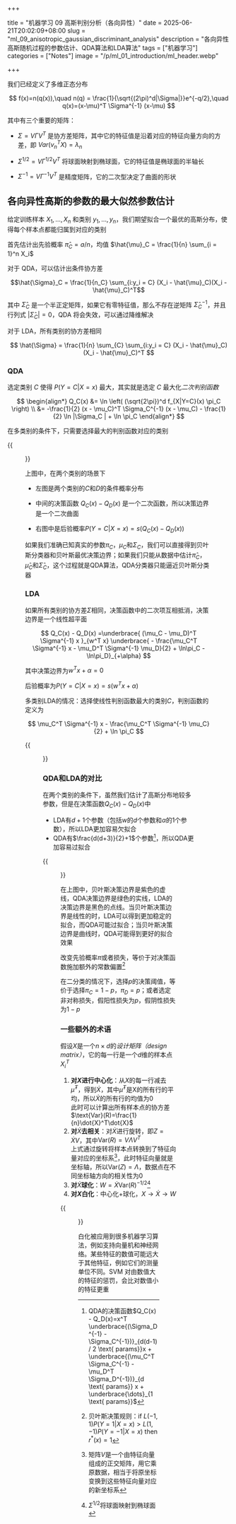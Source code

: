 +++

title = "机器学习 09 高斯判别分析（各向异性）"
date = 2025-06-21T20:02:09+08:00
slug = "ml_09_anisotropic_gaussian_discriminant_analysis"
description = "各向异性高斯随机过程的参数估计、QDA算法和LDA算法"
tags = ["机器学习"]
categories = ["Notes"]
image = "/p/ml_01_introduction/ml_header.webp"

+++

我们已经定义了多维正态分布

$$
f(x)=n(q(x)),\quad n(q) = \frac{1}{\sqrt{(2\pi)^d|\Sigma|}}e^{-q/2},\quad q(x)=(x-\mu)^T \Sigma^{-1} (x-\mu)
$$

其中有三个重要的矩阵：

- $\Sigma = V\Gamma V^T$ 是协方差矩阵，其中它的特征值是沿着对应的特征向量方向的方差，即 $Var(v_n^TX)=\lambda_n$

- $\Sigma^{1/2}=V\Gamma^{1/2}V^T$ 将球面映射到椭球面，它的特征值是椭球面的半轴长

- $\Sigma^{-1}=V\Gamma^{-1}V^T$ 是精度矩阵，它的二次型决定了曲面的形状

## 各向异性高斯的参数的最大似然参数估计

给定训练样本 $X_1, \dots, X_n$ 和类别 $y_1, \dots, y_n$，我们期望拟合一个最优的高斯分布，使得每个样本点都能归属到对应的类别

首先估计出先验概率 $\hat{\pi}_C = a / n$，均值 $\hat{\mu}_C = \frac{1}{n} \sum_{i = 1}^n X_i$

对于 QDA，可以估计出条件协方差

$$\hat{\Sigma}_C = \frac{1}{n_C} \sum_{i:y_i = C} (X_i - \hat{\mu}_C)(X_i - \hat{\mu}_C)^T$$

其中 $\hat{\Sigma}_C$ 是一个半正定矩阵，如果它有零特征值，那么不存在逆矩阵 $\hat{\Sigma}_C^{-1}$，并且行列式 $| \hat{\Sigma}_C|=0$，QDA 将会失效，可以通过降维解决

对于 LDA，所有类别的协方差相同

$$
\hat{\Sigma} = \frac{1}{n} \sum_{C} \sum_{i:y_i = C} (X_i - \hat{\mu}_C)(X_i - \hat{\mu}_C)^T
$$

### QDA

选定类别 $C$ 使得 $P(Y=C|X=x)$ 最大，其实就是选定 $C$ 最大化*二次判别函数*

$$
\begin{align*}
Q_C(x) &= \ln \left( (\sqrt{2\pi})^d f_{X|Y=C}(x) \pi_C \right) \\
&= -\frac{1}{2} (x - \mu_C)^T \Sigma_C^{-1} (x - \mu_C) - \frac{1}{2} \ln |\Sigma_C | + \ln \pi_C
\end{align*}
$$

在多类别的条件下，只需要选择最大的判别函数对应的类别

{{<figure src="idbaiabafbhhfjokhpjge_qdaaniso.png" width=700 >}}

上图中，在两个类别的场景下 &#x20;

- 左图是两个类别的$C$和$D$的条件概率分布

* 中间的决策函数 $Q_C(x) - Q_D(x)$ 是一个二次函数，所以决策边界是一个二次曲面

* 右图中是后验概率$P(Y=C | X= x) = s(Q_C(x) - Q_D(x))$

如果我们准确已知真实的参数$\pi_C$，$\mu_C$和$\Sigma_C$，我们可以直接得到贝叶斯分类器和贝叶斯最优决策边界；如果我们只能从数据中估计$\hat{\pi}_C$，$\hat{\mu}_C$和$\hat{\Sigma}_C$，这个过程就是QDA算法，QDA分类器只能逼近贝叶斯分类器

### LDA

如果所有类别的协方差$\Sigma$相同，决策函数中的二次项互相抵消，决策边界是一个线性超平面

$$
Q_C(x) - Q_D(x) =\underbrace{ (\mu_C - \mu_D)^T \Sigma^{-1} x }_{w^T x} \underbrace{ - \frac{\mu_C^T \Sigma^{-1} x - \mu_D^T \Sigma^{-1} \mu_D}{2} + \ln\pi_C -\ln\pi_D}_{+\alpha}
$$

其中决策边界为$w^T x + \alpha = 0$ &#x20;

后验概率为$P(Y = C | X = x) = s(w^T x + \alpha)$

多类别LDA的情况：选择使线性判别函数最大的类别$C$，判别函数的定义为

$$
\mu_C^T \Sigma^{-1} x - \frac{\mu_C^T \Sigma^{-1} \mu_C}{2} + \ln \pi_C
$$

{{<figure src="mgflipbagfemehelhcdco_lda.png" width=700 >}}

### QDA和LDA的对比

在两个类别的条件下，虽然我们估计了高斯分布地较多参数，但是在决策函数$Q_C(x) - Q_D(x)$中 &#x20;

- LDA有$d+1$个参数（包括$w$的$d$个参数和$\alpha$的1个参数），所以LDA更加容易欠拟合
- QDA有$\frac{d(d+3)}{2}+1$个参数[^1]，所以QDA更加容易过拟合

{{<figure src="bhbfopmiekcmoiaojilbm_ldaqda.png" width=600 >}}

在上图中，贝叶斯决策边界是紫色的虚线，QDA决策边界是绿色的实线，LDA的决策边界是黑色的点线。当贝叶斯决策边界是线性的时，LDA可以得到更加稳定的拟合，而QDA可能过拟合；当贝叶斯决策边界是曲线时，QDA可能得到更好的拟合效果

改变先验概率$\pi$或者损失，等价于对决策函数施加额外的常数偏置[^2]

在二分类的情况下，选择$p$的决策阈值，等价于选择$\pi_C=1-p，\pi_D=p$；或者选定非对称损失，假阳性损失为$p$，假阴性损失为$1-p$

### 一些额外的术语

假设$X$是一个$n\times d$的*设计矩阵（design matrix）*，它的每一行是一个$d$维的样本点$X_i^T$

1. **对$X$进行中心化**：从$X$的每一行减去$\hat{\mu}^T$，得到$\dot{X}$，其中$\hat{\mu}^T$是X的所有行的平均，所以$\dot{X}$的所有行的均值为0 \
   此时可以计算出所有样本点的协方差$\text{Var}(R)=\frac{1}{n}\dot{X}^T\dot{X}$
2. **对**$\dot{X}$**去相关**：对$\dot{X}$进行旋转，即$Z=\dot{X}V$，其中$\text{Var}(R)=V\Lambda V^T$ \
   上式通过旋转将样本点转换到了特征向量对应的坐标系[^3]，此时特征向量就是坐标轴，所以$\text{Var}(Z)=\Lambda$，数据点在不同坐标轴方向的相关性为0
3. **对**$\dot{X}$**球化**：$W=\dot{X} \text{Var}(R)^{-1/2}$[^4]
4. **对$X$白化**：中心化+球化，$X \rightarrow \dot{X} \rightarrow W$

{{<figure src="pdmaoalfaajlfpbdfmaho_white.png" width=800 >}}

白化被应用到很多机器学习算法，例如支持向量机和神经网络。某些特征的数值可能远大于其他特征，例如它们的测量单位不同。SVM 对由数值大的特征的惩罚，会比对数值小的特征更重

[^1]: QDA的决策函数$Q_C(x) - Q_D(x)=x^T \underbrace{(\Sigma_D^{-1} - \Sigma_C^{-1})}_{d(d-1) / 2 \text{ params}}x + \underbrace{(\mu_C^T \Sigma_C^{-1} - \mu_D^T \Sigma_D^{-1})}_{d \text{ params}} x + \underbrace{\dots}_{1 \text{ params}}$

[^2]: 贝叶斯决策规则：$\text{if } L(-1,1)P(Y=1|X=x) > L(1, -1)P(Y=-1|X=x) \text{ then } r^*(x) = 1$

[^3]: 矩阵$V$是一个由特征向量组成的正交矩阵，用它乘原数据，相当于将原坐标变换到这些特征向量对应的新坐标系

[^4]: $\Sigma^{1/2}$将球面映射到椭球面
